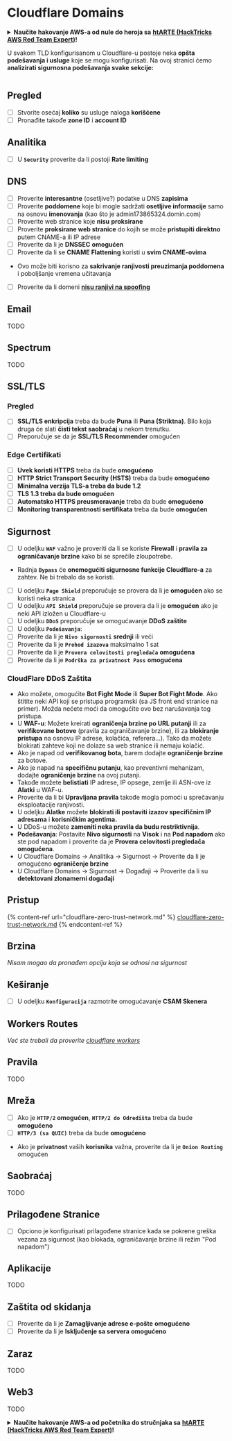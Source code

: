# Cloudflare Domains

<details>

<summary><strong>Naučite hakovanje AWS-a od nule do heroja sa</strong> <a href="https://training.hacktricks.xyz/courses/arte"><strong>htARTE (HackTricks AWS Red Team Expert)</strong></a><strong>!</strong></summary>

Drugi načini podrške HackTricks-u:

* Ako želite da vidite svoju **kompaniju reklamiranu na HackTricks-u** ili da **preuzmete HackTricks u PDF formatu** proverite [**PLANOVE ZA PRIJAVU**](https://github.com/sponsors/carlospolop)!
* Nabavite [**zvanični PEASS & HackTricks swag**](https://peass.creator-spring.com)
* Otkrijte [**Porodicu PEASS**](https://opensea.io/collection/the-peass-family), našu kolekciju ekskluzivnih [**NFT-ova**](https://opensea.io/collection/the-peass-family)
* **Pridružite se** 💬 [**Discord grupi**](https://discord.gg/hRep4RUj7f) ili [**telegram grupi**](https://t.me/peass) ili me **pratite** na **Twitteru** 🐦 [**@hacktricks\_live**](https://twitter.com/hacktricks\_live)**.**
* **Podelite svoje hakovanje trikove slanjem PR-ova na** [**HackTricks**](https://github.com/carlospolop/hacktricks) i [**HackTricks Cloud**](https://github.com/carlospolop/hacktricks-cloud) github repozitorijume.

</details>

U svakom TLD konfigurisanom u Cloudflare-u postoje neka **opšta podešavanja i usluge** koje se mogu konfigurisati. Na ovoj stranici ćemo **analizirati sigurnosna podešavanja svake sekcije:**

<figure><img src="../../.gitbook/assets/image (101).png" alt=""><figcaption></figcaption></figure>

## Pregled

* [ ] Stvorite osećaj **koliko** su usluge naloga **korišćene**
* [ ] Pronađite takođe **zone ID** i **account ID**

## Analitika

* [ ] U **`Security`** proverite da li postoji **Rate limiting**

## DNS

* [ ] Proverite **interesantne** (osetljive?) podatke u DNS **zapisima**
* [ ] Proverite **poddomene** koje bi mogle sadržati **osetljive informacije** samo na osnovu **imenovanja** (kao što je admin173865324.domin.com)
* [ ] Proverite web stranice koje **nisu** **proksirane**
* [ ] Proverite **proksirane web stranice** do kojih se može **pristupiti direktno** putem CNAME-a ili IP adrese
* [ ] Proverite da li je **DNSSEC** **omogućen**
* [ ] Proverite da li se **CNAME Flattening** koristi u **svim CNAME-ovima**
* Ovo može biti korisno za **sakrivanje ranjivosti preuzimanja poddomena** i poboljšanje vremena učitavanja
* [ ] Proverite da li domeni [**nisu ranjivi na spoofing**](https://book.hacktricks.xyz/network-services-pentesting/pentesting-smtp#mail-spoofing)

## **Email**

TODO

## Spectrum

TODO

## SSL/TLS

### **Pregled**

* [ ] **SSL/TLS enkripcija** treba da bude **Puna** ili **Puna (Striktna)**. Bilo koja druga će slati **čisti tekst saobraćaj** u nekom trenutku.
* [ ] Preporučuje se da je **SSL/TLS Recommender** omogućen

### Edge Certifikati

* [ ] **Uvek koristi HTTPS** treba da bude **omogućeno**
* [ ] **HTTP Strict Transport Security (HSTS)** treba da bude **omogućeno**
* [ ] **Minimalna verzija TLS-a treba da bude 1.2**
* [ ] **TLS 1.3 treba da bude omogućen**
* [ ] **Automatsko HTTPS preusmeravanje** treba da bude **omogućeno**
* [ ] **Monitoring transparentnosti sertifikata** treba da bude **omogućen**

## **Sigurnost**

* [ ] U odeljku **`WAF`** važno je proveriti da li se koriste **Firewall** i **pravila za ograničavanje brzine** kako bi se sprečile zloupotrebe.
* Radnja **`Bypass`** će **onemogućiti sigurnosne funkcije Cloudflare-a** za zahtev. Ne bi trebalo da se koristi.
* [ ] U odeljku **`Page Shield`** preporučuje se provera da li je **omogućen** ako se koristi neka stranica
* [ ] U odeljku **`API Shield`** preporučuje se provera da li je **omogućen** ako je neki API izložen u Cloudflare-u
* [ ] U odeljku **`DDoS`** preporučuje se omogućavanje **DDoS zaštite**
* [ ] U odeljku **`Podešavanja`**:
* [ ] Proverite da li je **`Nivo sigurnosti`** **srednji** ili veći
* [ ] Proverite da li je **`Prohod izazova`** maksimalno 1 sat
* [ ] Proverite da li je **`Provera celovitosti pregledača`** **omogućena**
* [ ] Proverite da li je **`Podrška za privatnost Pass`** **omogućena**

### **CloudFlare DDoS Zaštita**

* Ako možete, omogućite **Bot Fight Mode** ili **Super Bot Fight Mode**. Ako štitite neki API koji se pristupa programski (sa JS front end stranice na primer). Možda nećete moći da omogućite ovo bez narušavanja tog pristupa.
* U **WAF-u**: Možete kreirati **ograničenja brzine po URL putanji** ili za **verifikovane botove** (pravila za ograničavanje brzine), ili za **blokiranje pristupa** na osnovu IP adrese, kolačića, referera...). Tako da možete blokirati zahteve koji ne dolaze sa web stranice ili nemaju kolačić.
* Ako je napad od **verifikovanog bota**, barem dodajte **ograničenje brzine** za botove.
* Ako je napad na **specifičnu putanju**, kao preventivni mehanizam, dodajte **ograničenje brzine** na ovoj putanji.
* Takođe možete **belistiati** IP adrese, IP opsege, zemlje ili ASN-ove iz **Alatki** u WAF-u.
* Proverite da li bi **Upravljana pravila** takođe mogla pomoći u sprečavanju eksploatacije ranjivosti.
* U odeljku **Alatke** možete **blokirati ili postaviti izazov specifičnim IP adresama** i **korisničkim agentima.**
* U DDoS-u možete **zameniti neka pravila da budu restriktivnija**.
* **Podešavanja**: Postavite **Nivo sigurnosti** na **Visok** i na **Pod napadom** ako ste pod napadom i proverite da je **Provera celovitosti pregledača omogućena**.
* U Cloudflare Domains -> Analitika -> Sigurnost -> Proverite da li je omogućeno **ograničenje brzine**
* U Cloudflare Domains -> Sigurnost -> Događaji -> Proverite da li su **detektovani zlonamerni događaji**

## Pristup

{% content-ref url="cloudflare-zero-trust-network.md" %}
[cloudflare-zero-trust-network.md](cloudflare-zero-trust-network.md)
{% endcontent-ref %}

## Brzina

_Nisam mogao da pronađem opciju koja se odnosi na sigurnost_

## Keširanje

* [ ] U odeljku **`Konfiguracija`** razmotrite omogućavanje **CSAM Skenera**

## **Workers Routes**

_Već ste trebali da proverite_ [_cloudflare workers_](./#workers)

## Pravila

TODO

## Mreža

* [ ] Ako je **`HTTP/2` omogućen**, **`HTTP/2 do Odredišta`** treba da bude **omogućeno**
* [ ] **`HTTP/3 (sa QUIC)`** treba da bude **omogućeno**
* Ako je **privatnost** vaših **korisnika** važna, proverite da li je **`Onion Routing`** omogućen

## **Saobraćaj**

TODO

## Prilagođene Stranice

* [ ] Opciono je konfigurisati prilagođene stranice kada se pokrene greška vezana za sigurnost (kao blokada, ograničavanje brzine ili režim "Pod napadom")

## Aplikacije

TODO
## Zaštita od skidanja

* [ ] Proverite da li je **Zamagljivanje adrese e-pošte** **omogućeno**
* [ ] Proverite da li je **Isključenje sa servera** **omogućeno**

## **Zaraz**

TODO

## **Web3**

TODO

<details>

<summary><strong>Naučite hakovanje AWS-a od početnika do stručnjaka sa</strong> <a href="https://training.hacktricks.xyz/courses/arte"><strong>htARTE (HackTricks AWS Red Team Expert)</strong></a><strong>!</strong></summary>

Drugi načini podrške HackTricks-u:

* Ako želite da vidite svoju **kompaniju reklamiranu na HackTricks-u** ili da **preuzmete HackTricks u PDF formatu** proverite [**PLANOVE ZA PRIJAVU**](https://github.com/sponsors/carlospolop)!
* Nabavite [**zvanični PEASS & HackTricks swag**](https://peass.creator-spring.com)
* Otkrijte [**Porodicu PEASS**](https://opensea.io/collection/the-peass-family), našu kolekciju ekskluzivnih [**NFT-ova**](https://opensea.io/collection/the-peass-family)
* **Pridružite se** 💬 [**Discord grupi**](https://discord.gg/hRep4RUj7f) ili [**telegram grupi**](https://t.me/peass) ili me **pratite** na **Twitteru** 🐦 [**@hacktricks\_live**](https://twitter.com/hacktricks\_live)**.**
* **Podelite svoje hakovanje trikova slanjem PR-ova na** [**HackTricks**](https://github.com/carlospolop/hacktricks) i [**HackTricks Cloud**](https://github.com/carlospolop/hacktricks-cloud) github repozitorijume.

</details>
